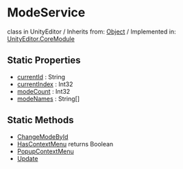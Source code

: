 # ModeService
class in UnityEditor
 / Inherits from: <a href="https://docs.unity3d.com/6000.1/Documentation/ScriptReference/Object.html">Object</a> / Implemented in: <a href="https://docs.unity3d.com/6000.1/Documentation/ScriptReference/UnityEditor.CoreModule.html">UnityEditor.CoreModule</a>

## Static Properties
- <a href="https://docs.unity3d.com/6000.1/Documentation/ScriptReference/ModeService-currentId.html">currentId</a> : String
- <a href="https://docs.unity3d.com/6000.1/Documentation/ScriptReference/ModeService-currentIndex.html">currentIndex</a> : Int32
- <a href="https://docs.unity3d.com/6000.1/Documentation/ScriptReference/ModeService-modeCount.html">modeCount</a> : Int32
- <a href="https://docs.unity3d.com/6000.1/Documentation/ScriptReference/ModeService-modeNames.html">modeNames</a> : String[]

## Static Methods
- <a href="https://docs.unity3d.com/6000.1/Documentation/ScriptReference/ModeService.ChangeModeById.html">ChangeModeById</a>
- <a href="https://docs.unity3d.com/6000.1/Documentation/ScriptReference/ModeService.HasContextMenu.html">HasContextMenu</a> returns Boolean
- <a href="https://docs.unity3d.com/6000.1/Documentation/ScriptReference/ModeService.PopupContextMenu.html">PopupContextMenu</a>
- <a href="https://docs.unity3d.com/6000.1/Documentation/ScriptReference/ModeService.Update.html">Update</a>
